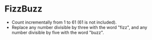 # FizzBuzz

- Count incrementally from 1 to 61 (61 is not included).
- Replace any number divisible by three with the word "fizz", and any number divisible by five with the word "buzz".
